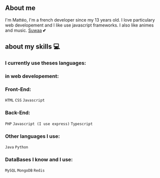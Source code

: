 ## About me

I'm Mattéo, I'm a french developer since my 13 years old. I love particulary web developement and I like use javascript frameworks. I also like animes and music. 
<a href="https://github.com/Suwah">Suwaa</a> 💕

## about my skills 💻

### I currently use theses languages:

### in web developement:
### Front-End:
`HTML`
`CSS`
`Javascript`

### Back-End:
`PHP`
`Javascript (I use express)`
`Typescript`

### Other languages I use:
`Java` `Python`

### DataBases I know and I use:
`MySQL`
`MongoDB`
`Redis`
